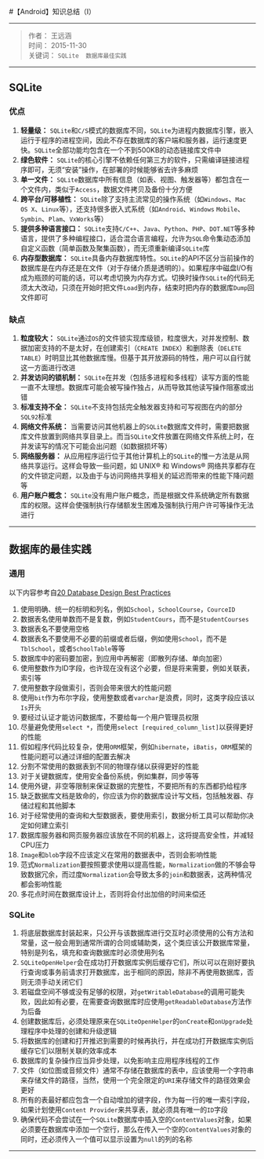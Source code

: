 #【Android】知识总结（I）

----

> 作者： 王远涵  
时间： 2015-11-30  
关键词： `SQLite`　`数据库最佳实践`

---

## SQLite
### 优点
1. **轻量级：** `SQLite`和`C/S`模式的数据库不同，`SQLite`为进程内数据库引擎，嵌入运行于程序的进程空间，因此不存在数据库的客户端和服务器，运行速度更快。`SQLite`全部功能均包含在一个不到500KB的动态链接库文件中
2. **绿色软件：** `SQLite`的核心引擎不依赖任何第三方的软件，只需编译链接进程序即可，无须“安装”操作，在部署的时候能够省去许多麻烦
3. **单一文件：** `SQLite`数据库中所有信息（如表、视图、触发器等）都包含在一个文件内，类似于`Access`，数据文件拷贝及备份十分方便
4. **跨平台/可移植性：** `SQLite`除了支持主流常见的操作系统（如`Windows`、`Mac OS X`、`Linux`等），还支持很多嵌入式系统（如`Android`、`Windows` `Mobile`、`Symbin`、`Plam`、`VxWorks`等）
5. **提供多种语言接口：** `SQLite`支持`C/C++`、`Java`、`Python`、`PHP`、`DOT.NET`等多种语言，提供了多种编程接口，适合混合语言编程，允许为`SQL`命令集动态添加自定义函数（简单函数及聚集函数），而无须重新编译`SQLite`库
6. **内存型数据库：** `SQLite`具备内存数据库特性。`SQLite`的API不区分当前操作的数据库是在内存还是在文件（对于存储介质是透明的）。如果程序中磁盘I/O有成为瓶颈的可能的话，可以考虑切换为内存方式。切换时操作`SQLite`的代码无须太大改动，只须在开始时把文件`Load`到内存，结束时把内存的数据库`Dump`回文件即可

### 缺点
1. **粒度较大：** `SQLite`通过`OS`的文件锁实现库级锁，粒度很大，对并发控制、数据加密支持的不是太好，在创建索引（`CREATE INDEX`）和删除表（`DELETE TABLE`）时明显比其他数据库慢。但基于其开放源码的特性，用户可以自行就这一方面进行改进
2. **并发访问的锁机制：** `SQLite`在并发（包括多进程和多线程）读写方面的性能一直不太理想。数据库可能会被写操作独占，从而导致其他读写操作阻塞或出错
3. **标准支持不全：** `SQLite`不支持包括完全触发器支持和可写视图在内的部分`SQL92`标准
4. **网络文件系统：** 当需要访问其他机器上的`SQLite`数据库文件时，需要把数据库文件放置到网络共享目录上。而当`SQLite`文件放置在网络文件系统上时，在并发读写的情况下可能会出问题（如数据损坏等）
5. **网络服务器：** 从应用程序运行位于其他计算机上的`SQLite`的惟一方法是从网络共享运行。这样会导致一些问题，如 UNIX® 和 Windows® 网络共享都存在的文件锁定问题，以及由于与访问网络共享相关的延迟而带来的性能下降问题等
6. **用户账户概念：** `SQLite`没有用户账户概念，而是根据文件系统确定所有数据库的权限。这样会使强制执行存储额发生困难及强制执行用户许可等操作无法进行

----

## 数据库的最佳实践
### 通用
以下内容参考自[20 Database Design Best Practices](http://www.javacodegeeks.com/2012/02/20-database-design-best-practices.html)

1. 使用明确、统一的标明和列名，例如`School`，`SchoolCourse`，`CourceID`
2. 数据表名使用单数而不是复数，例如`StudentCours`，而不是`StudentCourses`
3. 数据表名不要使用空格
4. 数据表名不要使用不必要的前缀或者后缀，例如使用`School`，而不是`TblSchool`，或者`SchoolTable`等等
5. 数据库中的密码要加密，到应用中再解密（即散列存储、单向加密）
6. 使用整数作为ID字段，也许现在没有这个必要，但是将来需要，例如关联表，索引等
7. 使用整数字段做索引，否则会带来很大的性能问题
8. 使用`bit`作为布尔字段，使用整数或者`varchar`是浪费，同时，这类字段应该以`Is`开头
9. 要经过认证才能访问数据库，不要给每一个用户管理员权限
10. 尽量避免使用`select *`，而使用`select [required_column_list]`以获得更好的性能
11. 假如程序代码比较复杂，使用`ORM`框架，例如`hibernate`，`iBatis`，`ORM`框架的性能问题可以通过详细的配置去解决
12. 分割不常使用的数据表到不同的物理存储以获得更好的性能
13. 对于关键数据库，使用安全备份系统，例如集群，同步等等
14. 使用外键，非空等限制来保证数据的完整性，不要把所有的东西都扔给程序
15. 缺乏数据库文档是致命的，你应该为你的数据库设计写文档，包括触发器、存储过程和其他脚本
16. 对于经常使用的查询和大型数据表，要使用索引，数据分析工具可以帮助你决定如何建立索引
17. 数据库服务器和网页服务器应该放在不同的机器上，这将提高安全性，并减轻CPU压力
18. `Image`和`blob`字段不应该定义在常用的数据表中，否则会影响性能
19. 范式`Normalization`要按照要求使用以提高性能，`Normalization`做的不够会导致数据冗余，而过度`Normalization`会导致太多的`join`和数据表，这两种情况都会影响性能
20. 多花点时间在数据库设计上，否则将会付出加倍的时间来偿还

### SQLite
1. 将底层数据库封装起来，只公开与该数据库进行交互时必须使用的公有方法和常量，这一般会用到通常所谓的合同或辅助类，这个类应该公开数据库常量，特别是列名，填充和查询数据库时必须使用列名
2. `SQLiteOpenHelper`会在成功打开数据库实例后缓存它们，所以可以在刚好要执行查询或事务前请求打开数据库，出于相同的原因，除非不再使用数据库，否则无须手动关闭它们
3. 若磁盘空间不够或没有足够的权限，对`getWritableDatabase`的调用可能失败，因此如有必要，在需要查询数据库时应使用`getReadableDatabase`方法作为后备
4. 创建数据库后，必须处理原来在`SQLiteOpenHelper`的`onCreate`和`onUpgrade`处理程序中处理的创建和升级逻辑
5. 将数据库的创建和打开推迟到需要的时候再执行，并在成功打开数据库实例后缓存它们以限制关联的效率成本
6. 数据库的复杂操作应当异步处理，以免影响主应用程序线程的工作
7. 文件（如位图或音频文件）通常不存储在数据库的表中，应该使用一个字符串来存储文件的路径，当然，使用一个完全限定的`URI`来存储文件的路径效果会更好
8. 所有的表最好都应包含一个自动增加的键字段，作为每一行的唯一索引字段，如果计划使用`Content Provider`来共享表，就必须具有唯一的`ID`字段
9. 确保代码不会尝试在一个`SQLite`数据库中插入空的`ContentValues`对象，如果必须要在数据库中添加一个空行，那么在传入一个空的`ContentValues`对象的同时，还必须传入一个值可以显示设置为`null`的列的名称

----